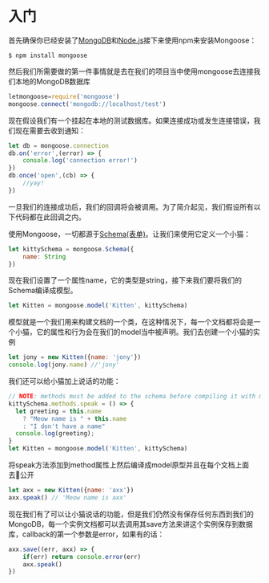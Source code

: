 # 入门

首先确保你已经安装了[MongoDB](https://www.gitbook.com/book/boseny/mongoose-api-cn/edit#)和[Node.js](https://www.gitbook.com/book/boseny/mongoose-api-cn/edit#)接下来使用npm来安装Mongoose：

`$ npm install mongoose`

然后我们所需要做的第一件事情就是去在我们的项目当中使用mongoose去连接我们本地的MongoDB数据库

```js
letmongoose=require('mongoose')
mongoose.connect('mongodb://localhost/test')
```

现在假设我们有一个挂起在本地的测试数据库。如果连接成功或发生连接错误，我们现在需要去收到通知：

```js
let db = mongoose.connection
db.on('error',(error) => {
    console.log('connection error!')
})
db.once('open',(cb) => {
    //yay!
})
```

一旦我们的连接成功后，我们的回调将会被调用。为了简介起见，我们假设所有以下代码都在此回调之内。

使用Mongoose，一切都源于[Schema\(表单\)](https://www.gitbook.com/book/boseny/mongoose-api-cn/edit#)。让我们来使用它定义一个小猫：

```js
let kittySchema = mongoose.Schema({
    name: String
})
```

现在我们设置了一个属性name，它的类型是string，接下来我们要将我们的Schema编译成模型。

```js
let Kitten = mongoose.model('Kitten', kittySchema)
```

模型就是一个我们用来构建文档的一个类，在这种情况下，每一个文档都将会是一个小猫，它的属性和行为会在我们的model当中被声明。我们去创建一个小猫的实例

```js
let jony = new Kitten({name: 'jony'})
console.log(jony.name) //'jony'
```

我们还可以给小猫加上说话的功能：

```js
// NOTE: methods must be added to the schema before compiling it with mongoose.model()
kittySchema.methods.speak = () => {
  let greeting = this.name
    ? "Meow name is " + this.name
    : "I don't have a name"
  console.log(greeting);
}
let Kitten = mongoose.model('Kitten', kittySchema)
```

将speak方法添加到method属性上然后编译成model原型并且在每个文档上面去公开

```js
let axx = new Kitten({name: 'axx'})
axx.speak() // 'Meow name is axx'
```

现在我们有了可以让小猫说话的功能，但是我们仍然没有保存任何东西到我们的MongoDB，每一个实例文档都可以去调用其save方法来讲这个实例保存到数据库，callback的第一个参数是error，如果有的话：

```js
axx.save((err, axx) => {
    if(err) return console.error(err)
    axx.speak()
})
```



